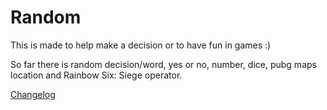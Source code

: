 # Random
This is made to help make a decision or to have fun in games :)

So far there is random decision/word, yes or no, number, dice, pubg maps location and Rainbow Six: Siege operator.

[Changelog](https://github.com/Thomrl/Random/blob/master/changes.txt)
